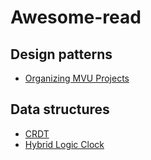 # Awesome-read

## Design patterns

- [Organizing MVU Projects](https://dev.to/kspeakman/organizing-mvu-projects-2218)

## Data structures

- [CRDT](https://hal.inria.fr/inria-00555588/PDF/techreport.pdf)
- [Hybrid Logic Clock](https://bartoszsypytkowski.com/hybrid-logical-clocks/)
